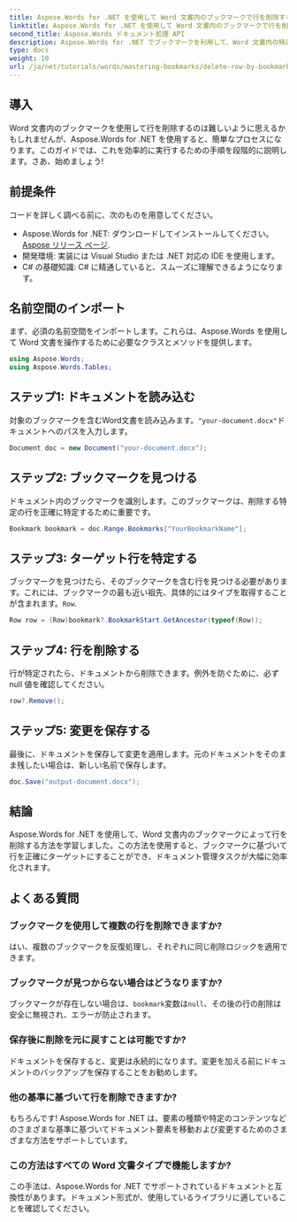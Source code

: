 ```yaml
---
title: Aspose.Words for .NET を使用して Word 文書内のブックマークで行を削除する
linktitle: Aspose.Words for .NET を使用して Word 文書内のブックマークで行を削除する
second_title: Aspose.Words ドキュメント処理 API
description: Aspose.Words for .NET でブックマークを利用して、Word 文書内の特定の行を効率的に削除する方法を学びます。このステップ バイ ステップ ガイドでは、文書の読み込みについて説明します。
type: docs
weight: 10
url: /ja/net/tutorials/words/mastering-bookmarks/delete-row-by-bookmark-word-documents/
---
```

## 導入

Word 文書内のブックマークを使用して行を削除するのは難しいように思えるかもしれませんが、Aspose.Words for .NET を使用すると、簡単なプロセスになります。このガイドでは、これを効率的に実行するための手順を段階的に説明します。さあ、始めましょう!

## 前提条件

コードを詳しく調べる前に、次のものを用意してください。

-  Aspose.Words for .NET: ダウンロードしてインストールしてください。[Aspose リリース ページ](https://releases.aspose.com/words/net/).
- 開発環境: 実装には Visual Studio または .NET 対応の IDE を使用します。
- C# の基礎知識: C# に精通していると、スムーズに理解できるようになります。

## 名前空間のインポート

まず、必須の名前空間をインポートします。これらは、Aspose.Words を使用して Word 文書を操作するために必要なクラスとメソッドを提供します。

```csharp
using Aspose.Words;
using Aspose.Words.Tables;
```

## ステップ1: ドキュメントを読み込む

対象のブックマークを含むWord文書を読み込みます。`"your-document.docx"`ドキュメントへのパスを入力します。

```csharp
Document doc = new Document("your-document.docx");
```

## ステップ2: ブックマークを見つける

ドキュメント内のブックマークを識別します。このブックマークは、削除する特定の行を正確に特定するために重要です。

```csharp
Bookmark bookmark = doc.Range.Bookmarks["YourBookmarkName"];
```

## ステップ3: ターゲット行を特定する

ブックマークを見つけたら、そのブックマークを含む行を見つける必要があります。これには、ブックマークの最も近い祖先、具体的にはタイプを取得することが含まれます。`Row`.

```csharp
Row row = (Row)bookmark?.BookmarkStart.GetAncestor(typeof(Row));
```

## ステップ4: 行を削除する

行が特定されたら、ドキュメントから削除できます。例外を防ぐために、必ず null 値を確認してください。

```csharp
row?.Remove();
```

## ステップ5: 変更を保存する

最後に、ドキュメントを保存して変更を適用します。元のドキュメントをそのまま残したい場合は、新しい名前で保存します。

```csharp
doc.Save("output-document.docx");
```

## 結論

Aspose.Words for .NET を使用して、Word 文書内のブックマークによって行を削除する方法を学習しました。この方法を使用すると、ブックマークに基づいて行を正確にターゲットにすることができ、ドキュメント管理タスクが大幅に効率化されます。

## よくある質問

### ブックマークを使用して複数の行を削除できますか?

はい、複数のブックマークを反復処理し、それぞれに同じ削除ロジックを適用できます。

### ブックマークが見つからない場合はどうなりますか?

ブックマークが存在しない場合は、`bookmark`変数は`null`、その後の行の削除は安全に無視され、エラーが防止されます。

### 保存後に削除を元に戻すことは可能ですか?

ドキュメントを保存すると、変更は永続的になります。変更を加える前にドキュメントのバックアップを保存することをお勧めします。

### 他の基準に基づいて行を削除できますか?

もちろんです! Aspose.Words for .NET は、要素の種類や特定のコンテンツなどのさまざまな基準に基づいてドキュメント要素を移動および変更するためのさまざまな方法をサポートしています。

### この方法はすべての Word 文書タイプで機能しますか?

この手法は、Aspose.Words for .NET でサポートされているドキュメントと互換性があります。ドキュメント形式が、使用しているライブラリに適していることを確認してください。
